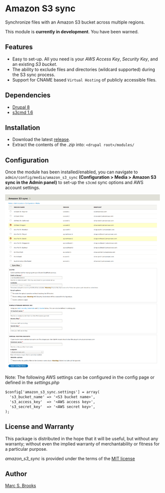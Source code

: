 # Amazon S3 sync

Synchronize files with an Amazon S3 bucket across multiple regions.

This module is **currently in development**.  You have been warned.

## Features

- Easy to set-up. All you need is your _AWS Access Key_, _Security Key_, and an existing _S3 bucket_.
- The ability to exclude files and directories (wildcard supported) during the S3 sync process.
- Support for CNAME based `Virtual Hosting` of publicly accessible files.

## Dependencies

- [Drupal 8](https://www.drupal.org)
- [s3cmd 1.6](https://github.com/s3tools/s3cmd)

## Installation

- Download the latest [release](https://github.com/nuxy/amazon_s3_sync/tags).
- Extract the contents of the _.zip_ into: `<drupal root>/modules/`

## Configuration

Once the module has been installed/enabled, you can navigate to `admin/config/media/amazon_s3_sync` **(Configuration > Media > Amazon S3 sync in the Admin panel)** to set-up the `s3cmd` sync options and AWS account settings.

[<img src="https://raw.githubusercontent.com/nuxy/amazon_s3_sync/master/screenshot.png" alt="Amazon S3 sync" />](https://nuxy.github.io/amazon_s3_sync)

Note: The following AWS settings can be configured in the config page or defined in the _settings.php_
```
$config['amazon_s3_sync.settings'] = array(
  's3_bucket_name' => '<S3 bucket name>',
  's3_access_key'  => '<AWS access key>',
  's3_secret_key'  => '<AWS secret key>',
);
```

## License and Warranty

This package is distributed in the hope that it will be useful, but without any warranty; without even the implied warranty of merchantability or fitness for a particular purpose.

_amazon_s3_sync_ is provided under the terms of the [MIT license](http://www.opensource.org/licenses/mit-license.php)

## Author

[Marc S. Brooks](https://github.com/nuxy)
